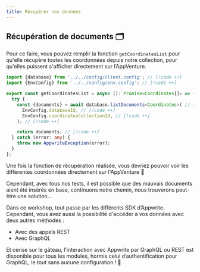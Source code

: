 ```yaml
---
title: Récupérer nos données
---
```


<Documentation link="https://appwrite.io/docs/products/databases/quick-start#list-documents"></Documentation>

<Hero
title="Récupérons nos données ! 📑"
image="/assets/workshop/database/get.jpg"
description="Nous avons réussi à insérer de nouvelles données dans cette grande forêt qu’est la base de données.
Maintenant, il ne nous reste plus qu’à les récolter pour pouvoir les afficher ! Car bon... des données en base, c'est
bien, des données en base affichées sur notre interface, c'est encore mieux !"
/>

## Récupération de documents 🗂️

Pour ce faire, vous pouvez remplir la fonction `getCoordinatesList` pour qu'elle récupère toutes les coordonnées depuis
notre collection, pour qu'elles puissent s'afficher directement sur l’AppVenture.

<Solution>

```ts
import {database} from '../../config/client.config'; // [!code ++]
import {EnvConfig} from '../../config/env.config'; // [!code ++]

export const getCoordinatesList = async (): Promise<Coordinates[]> => {
  try {
    const {documents} = await database.listDocuments<Coordinates>( // [!code ++]
      EnvConfig.databaseId, // [!code ++]
      EnvConfig.coordinatesCollectionId, // [!code ++]
    ); // [!code ++]

    return documents; // [!code ++]
  } catch (error: any) {
    throw new AppwriteException(error);
  }
};
```

</Solution>

Une fois la fonction de récupération réalisée, vous devriez pouvoir voir les différentes coordonnées directement sur
l'AppVenture 🎉

Cependant, avec tous nos tests, il est possible que des mauvais documents aient été insérés en base, continuons notre
chemin, nous trouverons peut-être une solution...

<InfoBonus title="Différentes solutions de récupération">

Dans ce workshop, tout passe par les différents SDK d’Appwrite.
Cependant, vous avez aussi la possibilité d'accéder à vos données avec deux autres méthodes :

- Avec des appels REST
- Avec GraphQL

Et cerise sur le gâteau, l’interaction avec Appwrite par GraphQL ou REST est disponible pour tous les modules, hormis
celui d’authentification pour GraphQL, le tout sans aucune configuration ! 🤩

</InfoBonus>

